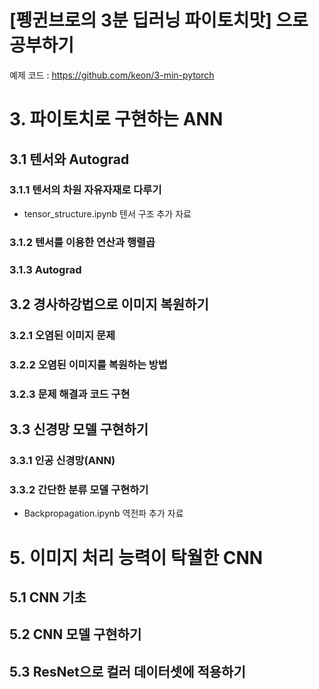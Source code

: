 # [펭귄브로의 3분 딥러닝 파이토치맛] 으로 공부하기
예제 코드 : https://github.com/keon/3-min-pytorch

# 3. 파이토치로 구현하는 ANN

## 3.1 텐서와 Autograd

### 3.1.1 텐서의 차원 자유자재로 다루기
- tensor_structure.ipynb 텐서 구조 추가 자료 
### 3.1.2 텐서를 이용한 연산과 행렬곱
### 3.1.3 Autograd

## 3.2 경사하강법으로 이미지 복원하기

### 3.2.1 오염된 이미지 문제
### 3.2.2 오염된 이미지를 복원하는 방법
### 3.2.3 문제 해결과 코드 구현

## 3.3 신경망 모델 구현하기

### 3.3.1 인공 신경망(ANN)
### 3.3.2 간단한 분류 모델 구현하기
- Backpropagation.ipynb 역전파 추가 자료

# 5. 이미지 처리 능력이 탁월한 CNN

## 5.1 CNN 기초

## 5.2 CNN 모델 구현하기

## 5.3 ResNet으로 컬러 데이터셋에 적용하기
